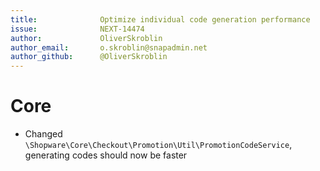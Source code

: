 ```yaml
---
title:              Optimize individual code generation performance
issue:              NEXT-14474
author:             OliverSkroblin
author_email:       o.skroblin@snapadmin.net
author_github:      @OliverSkroblin
---
```

# Core
* Changed `\Shopware\Core\Checkout\Promotion\Util\PromotionCodeService`, generating codes should now be faster 
